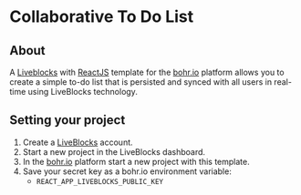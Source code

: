 # Collaborative To Do List

## About

A [Liveblocks](https://liveblocks.io/) with [ReactJS](https://reactjs.org/) template for the [bohr.io](https://bohr.io) platform allows you to create a simple to-do list that is persisted and synced with all users in real-time using LiveBlocks technology.

## Setting your project

1. Create a [LiveBlocks](https://discord.com/developers/applications) account.
2. Start a new project in the LiveBlocks dashboard.
3. In the [bohr.io](https://bohr.io) platform start a new project with this template.
4. Save your secret key as a bohr.io environment variable:
    - `REACT_APP_LIVEBLOCKS_PUBLIC_KEY`
